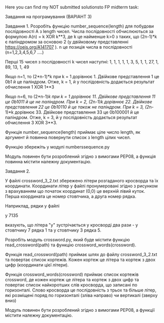 Here you can find my  NOT submitted solutionsto FP  midterm task:

Завдання на програмування (ВАРІАНТ 3)

Завдання 1.
Розробіть функцію number_sequence(length) для побудови послідовності A з length чисел. Числа послідовності  обчислюються за формулою  A(n) = k XOR k**3, де k це найменше k>0 з таких, що (2n-1)*k є паліндромом за основою 2 (у двійковому представленні https://oeis.org/A141707 ). n це позиція числа в послідовності (n=1,2,3,4,5,6,7 ....)

Перші 15 чисел з послідовності k чисел наступні:
1, 1, 1, 1, 1, 3, 5, 1, 1, 27, 1, 89, 13, 1, 49

Якщо n=1, то (2*n-1)*k при k = 1 дорівнює 1. Двійкове представлення 1 це 0b1 й це паліндром.
Отже, k = 1, й у послідовність додається результат обчислення 1 XOR 1**3

Якщо n=6, то (2*n-1)*k при k = 1 дорівнює 11. Двійкове представлення 11 це 0b1011 й це не паліндром.
При k = 2, (2*n-1)*k  дорівнює 22. Двійкове представлення 22 це 0b10110 й це також не паліндром.
При k = 3, (2*n-1)*k  дорівнює 33. Двійкове представлення 33 це 0b100001 й це паліндром.
Отже, k = 3, й у послідовність додається результат обчислення 3 XOR 3**3.

Функція number_sequence(length) приймає ціле число length, як аргумент й повинна повернути список з length цілих чисел.

Функцію збережіть у модулі numberssequence.py

Модуль повинен бути розроблений згідно з вимогами PEP08, а функція повинна містити належну документацію.


Завдання 2.

У файлі crossword_3_2.txt збережено літери розгаданого кросворда та їх координати. Координати літер у файлі пронумеровані згідно з рисунком з врахуванням що початок координат (0,0) це верхній лівий куток. Перша координата це номер стовпчика, а друга номер рядка.

Наприклад, рядки у файлі

y
7135

вказують, що літера "у" зустрічається у кросворді два рази - у стовпчику 7 рядка 1 та у стовпчику 3 рядка 5.


Розробіть модуль crossword.py, який буде містити функцію  read_crossword(path) та функцію crossword_words(crossword).

Функція  read_crossword(path) приймає шлях до файлу crossword_3_2.txt та повертає список кортежів. Кожен кортеж це літера та кортеж з двох цифр (координати цієї літери).

Функція crossword_words(crossword) приймає список кортежів crossword, де кожен кортеж це літера та кортеж з двох цифр та повертає список найкоротших слів кросворда, що записані по горизонталі. Слово кросворда це послідовність з трьох та більше літер, які розміщені поряд по горизонталі (зліва направо) чи вертикалі (зверху вниз)

Модуль повинен бути розроблений згідно з вимогами PEP08, а функції містити належну документацію.
